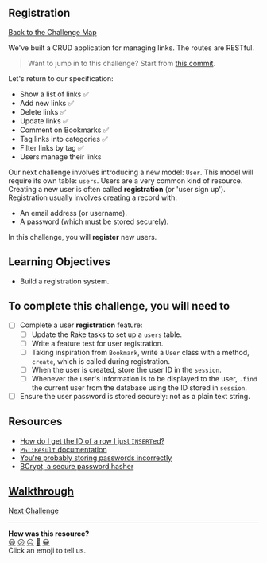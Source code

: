 ## Registration

[Back to the Challenge Map](00_challenge_map.md#challenges)

We've built a CRUD application for managing links. The routes are RESTful.

> Want to jump in to this challenge? Start from [this commit](https://github.com/makersacademy/bookmark_manager_example/commit/eb9ce5b07d1d13954cf77d62d66cc7543dc5e139).

Let's return to our specification:

* Show a list of links :white_check_mark:
* Add new links :white_check_mark:
* Delete links :white_check_mark:
* Update links :white_check_mark:
* Comment on Bookmarks :white_check_mark:
* Tag links into categories :white_check_mark:
* Filter links by tag :white_check_mark:
* Users manage their links

Our next challenge involves introducing a new model: `User`. This model will require its own table: `users`. Users are a very common kind of resource. Creating a new user is often called **registration** (or 'user sign up'). Registration usually involves creating a record with:

* An email address (or username).
* A password (which must be stored securely).

In this challenge, you will **register** new users.

## Learning Objectives

* Build a registration system.

## To complete this challenge, you will need to

- [ ] Complete a user **registration** feature:
  - [ ] Update the Rake tasks to set up a `users` table.
  - [ ] Write a feature test for user registration.
  - [ ] Taking inspiration from `Bookmark`, write a `User` class with a method, `create`, which is called during registration.
  - [ ] When the user is created, store the user ID in the `session`.
  - [ ] Whenever the user's information is to be displayed to the user, `.find` the current user from the database using the ID stored in `session`.
- [ ] Ensure the user password is stored securely: not as a plain text string.

## Resources

* [How do I get the ID of a row I just `INSERT`ed?](https://stackoverflow.com/questions/17870010/how-to-get-the-id-of-the-row-inserted-from-pgresult)
* [`PG::Result` documentation](http://www.rubydoc.info/gems/pg/0.17.1/PG/Result)
* [You're probably storing passwords incorrectly](https://blog.codinghorror.com/youre-probably-storing-passwords-incorrectly/)
* [BCrypt, a secure password hasher](https://github.com/codahale/bcrypt-ruby)

## [Walkthrough](../walkthroughs/19.md)

[Next Challenge](20_authentication.md)

<!-- BEGIN GENERATED SECTION DO NOT EDIT -->

---

**How was this resource?**  
[😫](https://airtable.com/shrUJ3t7KLMqVRFKR?prefill_Repository=makersacademy/course&prefill_File=bookmark_manager/19_registration.md&prefill_Sentiment=😫) [😕](https://airtable.com/shrUJ3t7KLMqVRFKR?prefill_Repository=makersacademy/course&prefill_File=bookmark_manager/19_registration.md&prefill_Sentiment=😕) [😐](https://airtable.com/shrUJ3t7KLMqVRFKR?prefill_Repository=makersacademy/course&prefill_File=bookmark_manager/19_registration.md&prefill_Sentiment=😐) [🙂](https://airtable.com/shrUJ3t7KLMqVRFKR?prefill_Repository=makersacademy/course&prefill_File=bookmark_manager/19_registration.md&prefill_Sentiment=🙂) [😀](https://airtable.com/shrUJ3t7KLMqVRFKR?prefill_Repository=makersacademy/course&prefill_File=bookmark_manager/19_registration.md&prefill_Sentiment=😀)  
Click an emoji to tell us.

<!-- END GENERATED SECTION DO NOT EDIT -->
